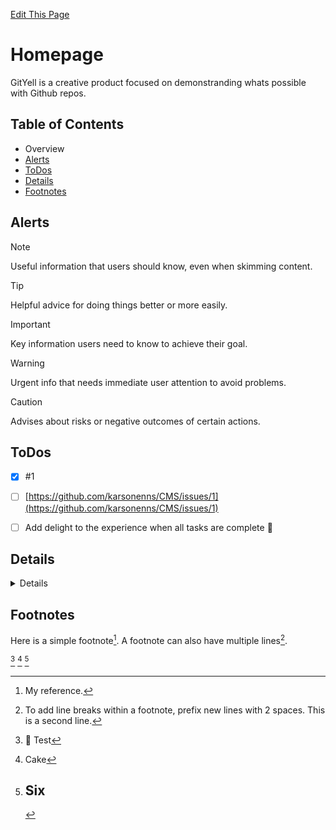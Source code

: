 [Edit This Page](https://github.com/karsonenns/GitYell/edit/main/README.md)

# Homepage
GitYell is a creative product focused on demonstranding whats possible with Github repos.


## Table of Contents
* Overview
* [Alerts](#alerts)
* [ToDos](#todos)
* [Details](#details)
* [Footnotes](#footnotes)

## Alerts
> [!NOTE]
> Useful information that users should know, even when skimming content.

> [!TIP]
> Helpful advice for doing things better or more easily.

> [!IMPORTANT]
> Key information users need to know to achieve their goal.

> [!WARNING]
> Urgent info that needs immediate user attention to avoid problems.

> [!CAUTION]
> Advises about risks or negative outcomes of certain actions.

## ToDos
- [x] #1
- [ ] [https://github.com/karsonenns/CMS/issues/1](https://github.com/karsonenns/CMS/issues/1)
- [ ] Add delight to the experience when all tasks are complete :tada:


## Details
<details><summary>Details</summary>
<p>Details Work!</p>
</details>


## Footnotes
Here is a simple footnote[^1].
A footnote can also have multiple lines[^2].
[^1]: My reference.
[^2]: To add line breaks within a footnote, prefix new lines with 2 spaces.
  This is a second line.

[^4] [^5] [^six] 
[^4]: 👋 Test
[^5]: Cake
[^six]: # Six 
